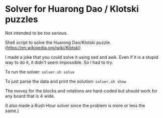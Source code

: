 # Solver for Huarong Dao / Klotski puzzles

Not intended to be too serious.

Shell script to solve the Huarong Dao/Klotski puzzle. (https://en.wikipedia.org/wiki/Klotski)

I made a joke that you could solve it using sed and awk. Even if it is a stupid way to do it, it didn't seem impossible. So I had to try.

To run the solver: ````solver.sh solve````

To just parse the data and print the solution: ````solver.sh show````

The moves for the blocks and rotations are hard-coded but should work for any board that is 4 wide.

(I also made a Rush Hour solver since the problem is more or less the same.)

